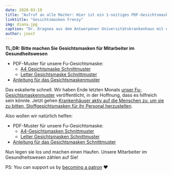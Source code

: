 ```yaml
---
date: 2020-03-19
title: "Aufruf an alle Macher: Hier ist ein 1-seitiges PDF-Gesichtsmasken-Muster; Jetzt gehen Sie und machen Sie welche und helfen Sie, dieses Ding zu schlagen"
linktitle: "Gesichtsmasken Frenzy"
img: diana.jpg
caption: "Dr. Dragnea aus dem Antwerpener Universitätskrankenhaus mit einer Fu-Facemaske"
author: joost
---
```


<Note>

**TL;DR: Bitte machen Sie Gesichtsmasken für Mitarbeiter im Gesundheitswesen**


 - PDF-Muster für unsere Fu-Gesichtsmaske:
   - [A4 Gesichtsmaske Schnittmuster](/fu-facemask-freesewing.org.a4.pdf)
   - [Letter Gesichtsmaske Schnittmuster](/fu-facemask-freesewing.org.letter.pdf)
 - [Anleitung für das Gesichtsmaskenmuster](/docs/patterns/fu/instructions/)

</Note>

<YouTube id='VcQ69_ANsRA' />

Das eskalierte schnell. Wir haben Ende letzten Monats [unser Fu-Gesichtsmaskenmuster](/desdesigns/fu/) veröffentlicht, in der Hoffnung, dass es hilfreich sein könnte. Jetzt gehen [Krankenhäuser aktiv auf die Menschen zu, um sie zu bitten, Stoffgesichtsmasken für ihr Personal herzustellen](https://www.uza.be/mondmaskers).

Also wollen wir natürlich helfen:

 - PDF-Muster für unsere Fu-Gesichtsmaske:
   - [A4-Gesichtsmasken Schnittmuster](/fu-facemask-freesewing.org.a4.pdf)
   - [Letter Gesichtsmasken Schnittmuster](/fu-facemask-freesewing.org.letter.pdf)
 - [Anleitung für das Gesichtsmasken Schnittmuster](/docs/patterns/fu/instructions/)

Nun legen sie los und machen einen Haufen. Unsere Mitarbeiter im Gesundheitswesen zählen auf Sie!

<Note>

PS: You can support us by [becoming a patron](/patrons/join/) ❤️
</Note>

